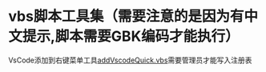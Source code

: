 # vbs脚本工具集（需要注意的是因为有中文提示,脚本需要GBK编码才能执行）
VsCode添加到右键菜单工具[addVscodeQuick.vbs](./addVscodeQuick.vbs)需要管理员才能写入注册表
